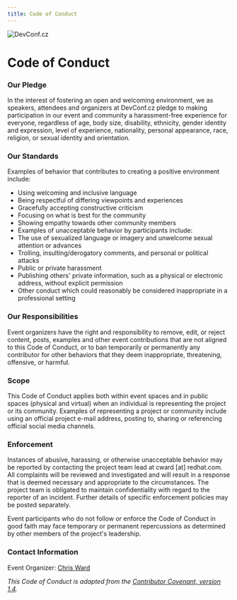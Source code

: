 ```yaml
---
title: Code of Conduct
---
```


<img src="img/devconf-cz-webopt.svg" alt="DevConf.cz" id="devconf-logo" />

# Code of Conduct

### Our Pledge

In the interest of fostering an open and welcoming environment, we as speakers, attendees and organizers at DevConf.cz pledge to making participation in our event and community a harassment-free experience for everyone, regardless of age, body size, disability, ethnicity, gender identity and expression, level of experience, nationality, personal appearance, race, religion, or sexual identity and orientation.

### Our Standards

Examples of behavior that contributes to creating a positive environment include:

- Using welcoming and inclusive language
- Being respectful of differing viewpoints and experiences
- Gracefully accepting constructive criticism
- Focusing on what is best for the community
- Showing empathy towards other community members
- Examples of unacceptable behavior by participants include:
- The use of sexualized language or imagery and unwelcome sexual attention or advances
- Trolling, insulting/derogatory comments, and personal or political attacks
- Public or private harassment
- Publishing others' private information, such as a physical or electronic address, without explicit permission
- Other conduct which could reasonably be considered inappropriate in a professional setting

### Our Responsibilities

Event organizers have the right and responsibility to remove, edit, or reject content, posts, examples and other event contributions that are not aligned to this Code of Conduct, or to ban temporarily or permanently any contributor for other behaviors that they deem inappropriate, threatening, offensive, or harmful.

### Scope

This Code of Conduct applies both within event spaces and in public spaces (physical and virtual) when an individual is representing the project or its community. Examples of representing a project or community include using an official project e-mail address, posting to, sharing or referencing official social media channels.

### Enforcement

Instances of abusive, harassing, or otherwise unacceptable behavior may be reported by contacting the project team lead at cward \[at\] redhat.com. All complaints will be reviewed and investigated and will result in a response that is deemed necessary and appropriate to the circumstances. The project team is obligated to maintain confidentiality with regard to the reporter of an incident. Further details of specific enforcement policies may be posted separately.

Event participants who do not follow or enforce the Code of Conduct in good faith may face temporary or permanent repercussions as determined by other members of the project's leadership.

### Contact Information

Event Organizer: [Chris Ward](mailto:cward@redhat.com)

*This Code of Conduct is adapted from the [Contributor Covenant, version 1.4](http://contributor-covenant.org/version/1/4).*
